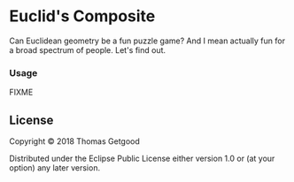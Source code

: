 # Euclid's Composite

Can Euclidean geometry be a fun puzzle game? And I mean actually fun for a broad
spectrum of people. Let's find out.

### Usage

FIXME

## License

Copyright © 2018 Thomas Getgood

Distributed under the Eclipse Public License either version 1.0 or (at your
option) any later version.
